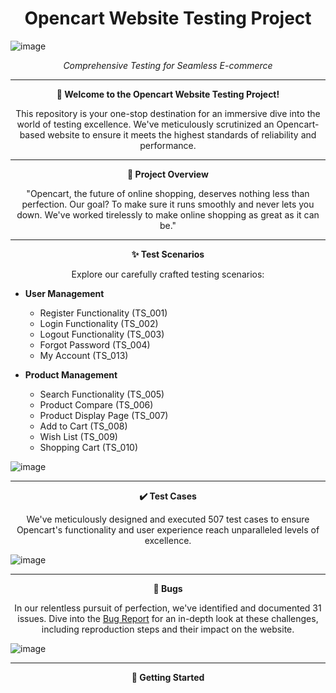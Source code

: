 <h1 align="center">Opencart Website Testing Project</h1>

![image](https://github.com/anuja-gadade1/OpenCart-Testing-Project/assets/141853896/7ff7d99f-9269-4d43-90d5-7557f3647567)


<p align="center"><i>Comprehensive Testing for Seamless E-commerce</i></p>

---

<p align="center">
  <strong>🚀 Welcome to the Opencart Website Testing Project!</strong>
</p>

<p align="center">
  This repository is your one-stop destination for an immersive dive into the world of testing excellence. We've meticulously scrutinized an Opencart-based website to ensure it meets the highest standards of reliability and performance.
</p>

---

<p align="center">
  <strong>🌟 Project Overview</strong>
</p>

<p align="center">
  "Opencart, the future of online shopping, deserves nothing less than perfection. Our goal? To make sure it runs smoothly and never lets you down. We've worked tirelessly to make online shopping as great as it can be."
</p>

---

<p align="center">
  <strong>✨ Test Scenarios</strong>
</p>

<p align="center">
  Explore our carefully crafted testing scenarios:
</p>

- **User Management**
   - Register Functionality (TS_001)
   - Login Functionality (TS_002)
   - Logout Functionality (TS_003)
   - Forgot Password (TS_004)
   - My Account (TS_013)

- **Product Management**
   - Search Functionality (TS_005)
   - Product Compare (TS_006)
   - Product Display Page (TS_007)
   - Add to Cart (TS_008)
   - Wish List (TS_009)
   - Shopping Cart (TS_010)

![image](https://github.com/anuja-gadade1/OpenCart-Testing-Project/assets/141853896/4950243a-4e72-407d-86ec-6b834b7d1ab9)


---

<p align="center">
  <strong>✔️ Test Cases</strong>
</p>

<p align="center">
  We've meticulously designed and executed 507 test cases to ensure Opencart's functionality and user experience reach unparalleled levels of excellence.
</p>

![image](https://github.com/anuja-gadade1/OpenCart-Testing-Project/assets/141853896/3239d0a4-cfb9-43de-92b8-8c33fafe0386)


---

<p align="center">
  <strong>🐞 Bugs</strong>
</p>

<p align="center">
  In our relentless pursuit of perfection, we've identified and documented 31 issues. Dive into the <a href="bug-report.md">Bug Report</a> for an in-depth look at these challenges, including reproduction steps and their impact on the website.
</p>

![image](https://github.com/anuja-gadade1/OpenCart-Testing-Project/assets/141853896/7535f885-5b32-42ab-a755-87b6bbb68cb2)


---

<p align="center">
  <strong>🚀 Getting Started</strong>
</p>



